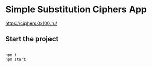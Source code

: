 # Simple Substitution Ciphers App

<a href="https://ciphers.0x100.ru/" title="SimpleSubstitutionCiphersApp" > https://ciphers.0x100.ru/ </a>


## Start the project

```

npm i
npm start 


```